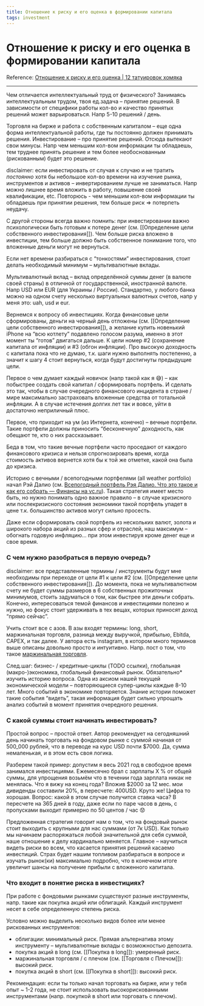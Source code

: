 ```yaml
---
title: Отношение к риску и его оценка в формировании капитала
tags: investment
---
```


# Отношение к риску и его оценка в формировании капитала

Reference: [Отношение к риску и его оценка | 12 татуировок хомяка](https://12hamster.tattoo/otnoshenie-k-risku/)

---

Чем отличается интеллектуальный труд от физического? Занимаясь интеллектуальным трудом, твоя ед.задача – принятие решений. В зависимости от специфики работы кол-во и качество принятых решений может варьироваться. Напр 5-10 решений / день.

Торговля на бирже и работа с собственным капиталом – еще одна форма интеллектуальной работы, где ты постоянно должен принимать решения. Инвестирование – про принятие решений. Отсюда вытекают свои минусы. Напр чем меньшим кол-вом информации ты обладаешь, тем труднее принять решение и тем более необоснованным (рискованным) будет это решение.

disclaimer: если инвестировать от случая к случаю и не тратить *постоянно* хотя бы небольшое кол-во времени на изучение рынка, инструментов и активов – инвертированием лучше не заниматься. Напр можно лишнее время вложить в работу, повышение своей квалификации, etc. Повторюсь - чем меньшим кол-вом информации ты обладаешь при принятии решения, тем больше риск => потерпеть неудачу.

С другой стороны всегда важно помнить: при инвестировании важно психологически быть готовым к потере денег (см. [[Определение цели собственного инвестирования]]). Чем больше риска вложено в инвестиции, тем больше должно быть собственное понимание того, что вложенные деньги могут не вернуться.

Если нет времени разбираться с “тонкостями” инвестирования, стоит делать необходимый минимум – мультивалютные вклады.

Мультивалютный вклад – вклад определённой суммы денег (в валюте своей страны) в отличной от государственной, иностранной валюте. Напр USD или EUR (для Украины / России). Стандартно, у любого банка можно на одном счету несколько виртуальных валютных счетов, напр у меня это: uah, usd и eur.

Вернемся к вопросу об инвестициях. Когда финансовые цели сформированы, деньги на черный день отложены (см. [[Определение цели собственного инвестирования]]), а желание купить новенький iPhone на “всю котлету” подавлено голосом разума, именно в этот момент ты “готов” двигаться дальше. К цели номер #2 (сохранение капитала от инфляции) и #3 (обгон инфляции). Про высокую доходность с капитала пока что не думаю, т.к. шаги нужно выполнять постепенно, а значит к шагу 4 стоит вернуться, когда будут достигнуты предыдущие цели.

Первое о чем думает каждый новичок (напр такой как я 😅) – как побыстрее создать свой капитал / сформировать портфель. И сделать это так, чтобы в случае очередного финансового инцидента в стране /мире максимально застраховать вложенные средства от тотальной инфляции. А в случае истечения долгих лет так и вовсе, уйти в достаточно неприличный плюс.

Первое, что приходит на ум (из Интернета, конечно) – вечные портфели. Такие портфели должны приносить “бесконечную” доходность, как обещают те, кто о них рассказывает.

Беда в том, что такие вечные портфели часто проседают от каждого финансового кризиса и нельзя спрогнозировать время, когда стоимость активов вернется хотя бы к той же отметке, какой она была до кризиса.

Историю с вечными / всепогодными портфелями (all weather portfolio) начал Рэй Далио (см. [Всепогодный портфель Рэя Далио. Что это такое и как его собрать — Финансы на vc.ru](https://vc.ru/finance/199912-vsepogodnyy-portfel-reya-dalio-chto-eto-takoe-i-kak-ego-sobrat)). Такая стратегия имеет место быть, но нужно понимать одно важное правило – в случае кризисного или послекризисного состояния экономики такой портфель упадет в цене т.к. большинство активов могут сильно просесть.

Даже если сформировать свой портфель из нескольких валют, золота и широкого набора акций из разных сфер и отраслей, наш максимум – обогнать годовую инфляцию… при этом инвестируя кроме денег еще и свое время.

### С чем нужно разобраться в первую очередь?

disclaimer: все представленные термины / инструменты будут мне необходимы при переходе от цели #1 к цели #2 (см. [[Определение цели собственного инвестирования]]). До момента, пока не мультивалютном счету не будет суммы размеров в 6 собственных прожиточных минимумов, стоить задуматься о том, как быстрее эти деньги собрать. Конечно, интересоваться темой финансов и инвестициями полезно и нужно, но фокус стоит удерживать в тех вещах, которых приносят доход “прямо сейчас”.

Учить стоит все с азов. В азы входят термины: long, short, маржинальная торговля, разница между выручкой, прибылью, Ebitda, CAPEX, и так далее. У автора есть instagram, в котором много терминов выше описаны довольно просто и интуитивно. Напр. пост о том, что такое [маржинальная торговля](https://www.instagram.com/p/CD-1LEJDvIK/).

След.шаг: бизнес- / кредитные-циклы (TODO ссылки), глобальная (макро-)экономика, глобальный финансовый рынок. Обязательно* изучить историю вопроса. Одна из аксиом нашей текущей экономической модели – повторяющиеся супер-циклы каждые 8-10 лет. Много событий в экономике повторяется. Знание истории поможет такие события “видеть”, такая информация будет сильно упрощать анализ событий в момент принятия очередного решения.

### С какой суммы стоит начинать инвестировать?

Простой вопрос – простой ответ. Автор рекомендует на сегодняшний день начинать торговать на фондовом рынке с суммой начиная от 500_000 рублей, что в переводе на курс USD почти $7000. Да, сумма немаленькая, и в этом есть своя логика.

Разберем такой пример: допустим я весь 2021 год в свободное время занимался инвестициями. Ежемесячно брал с зарплаты X % от общей суммы, для упрощения возьмём что в течении года зарплата никак не менялась. Что я вижу на конец года? Вложив $2000 за 12 мес. мои дивиденды составили 20%, в пересчете: 400USD. Круто же! Цифра то хорошая. Вопрос: какой в этом случае получится ставка часа? В пересчете на 365 дней в году, даже если по паре часов в день, с пропусками выходит примерно по 50 центов / час 😟

Предложенная стратегия говорит нам о том, что на фондовый рынок стоит выходить с крупными для нас суммами (от 7к USD). Как только мы начинаем распоряжаться любой значительной для себя суммой, наше отношение к делу кардинально меняется. Главное – научиться видеть риски во всем, что касается принятия решений касаемо инвестиций. Страх будет нашим топливом разбираться в вопросе и изучать рынок(ки) максимально подробно, что в конечном итоге увеличит шансы на получение прибыли с вложенного капитала.

### Что входит в понятие риска в инвестициях?

При работе с фондовыми рынками существуют разные инструменты, напр. такие как покупка акций или облигаций. Каждый инструмент несет в себе определенную степень риска.

Условно можно выделить несколько видов более или менее рискованных инструментов:

- облигации: минимальный риск. Прямая альтернатива этому инструменту – мультивалютные вклады с возможностью депозита.
- покупка акций в long (см. [[Покупка в long]]): умеренный риск.
- маржинальная торговля / с плечом (см. [[Торговля с Плечом]]): высокий риск.
- покупка акций в short (см. [[Покупка в short]]): высокий риск.

Рекомендация: если ты только начал торговать на бирже, или у тебя опыт ~ 1-2 года, не стоит использовать высокорискованными инструментами (напр. покупкой в short или торговать с плечом).
